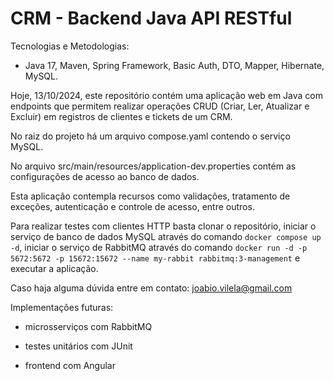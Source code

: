 # CRM - Backend Java API RESTful

Tecnologias e Metodologias:

- Java 17, Maven, Spring Framework, Basic Auth, DTO, Mapper, Hibernate, MySQL.

Hoje, 13/10/2024, este repositório contém uma aplicação web em Java com endpoints que permitem realizar operações CRUD (Criar, Ler, Atualizar e Excluir) em registros de clientes e tickets de um CRM.

No raiz do projeto há um arquivo compose.yaml contendo o serviço MySQL.

No arquivo src/main/resources/application-dev.properties contém as configurações de acesso ao banco de dados.

Esta aplicação contempla recursos como validações, tratamento de exceções, autenticação e controle de acesso, entre outros.

Para realizar testes com clientes HTTP basta clonar o repositório, iniciar o serviço de banco de dados MySQL através do comando `docker compose up -d`, iniciar o serviço de RabbitMQ através do comando `docker run -d -p 5672:5672 -p 15672:15672 --name my-rabbit rabbitmq:3-management` e executar a aplicação.

Caso haja alguma dúvida entre em contato: joabio.vilela@gmail.com

Implementações futuras:

- microsserviços com RabbitMQ

- testes unitários com JUnit

- frontend com Angular

